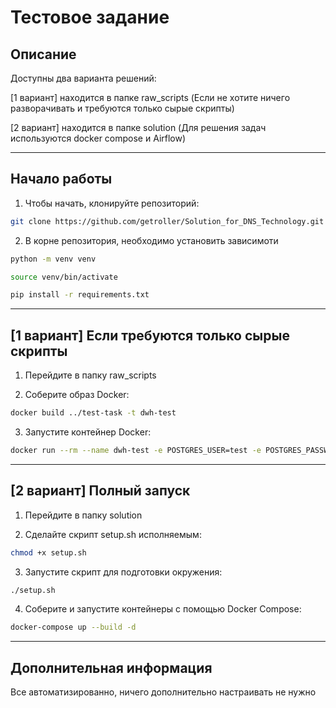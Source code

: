 # Тестовое задание 

## Описание

Доступны два варианта решений:

[1 вариант] находится в папке raw_scripts (Если не хотите ничего разворачивать и требуются только сырые скрипты) 

[2 вариант] находится в папке solution (Для решения задач используются docker compose и Airflow)

---

## Начало работы

1. Чтобы начать, клонируйте репозиторий:

```bash
git clone https://github.com/getroller/Solution_for_DNS_Technology.git
```
2. В корне репозитория, необходимо установить зависимоти

```bash
python -m venv venv 
```

```bash
source venv/bin/activate
```

```bash
pip install -r requirements.txt
```

---

## [1 вариант] Если требуются только сырые скрипты

1. Перейдите в папку raw_scripts

2. Соберите образ Docker: 
```bash
docker build ../test-task -t dwh-test
```

3. Запустите контейнер Docker: 
```bash
docker run --rm --name dwh-test -e POSTGRES_USER=test -e POSTGRES_PASSWORD=test -e POSTGRES_DB=test -p 5557:5432 -d dwh-test
```

---

## [2 вариант] Полный запуск

1. Перейдите в папку solution

2. Сделайте скрипт setup.sh исполняемым: 
```bash
chmod +x setup.sh
```

3. Запустите скрипт для подготовки окружения: 
```bash
./setup.sh
```

4. Соберите и запустите контейнеры с помощью Docker Compose:
```bash
docker-compose up --build -d 
```

---

## Дополнительная информация
Все автоматизированно, ничего дополнительно настраивать не нужно








